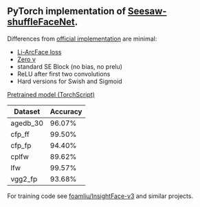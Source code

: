 ## PyTorch implementation of [Seesaw-shuffleFaceNet](https://arxiv.org/abs/1908.09124).

Differences from [official implementation](https://github.com/cvtower/seesawfacenet_pytorch/blob/master/src/seesaw_models/seesaw_shuffleFaceNet.py) are minimal:
 - [Li-ArcFace loss](https://arxiv.org/abs/1907.12256)
 - [Zero γ](https://arxiv.org/abs/1812.01187)
 - standard SE Block (no bias, no prelu)
 - ReLU after first two convolutions
 - Hard versions for Swish and Sigmoid

[Pretrained model (TorchScript)](https://drive.google.com/file/d/1Ub5CI3nqTekLnG1AH1cGrQcwblW5YWoa/)

| Dataset  | Accuracy |
|----------|----------|
| agedb_30 |  96.07%  |
| cfp_ff   |  99.50%  |
| cfp_fp   |  94.40%  |
| cplfw    |  89.62%  |
| lfw      |  99.57%  |
| vgg2_fp  |  93.68%  |

For training code see [foamliu/InsightFace-v3](https://github.com/foamliu/InsightFace-v3) and similar projects.